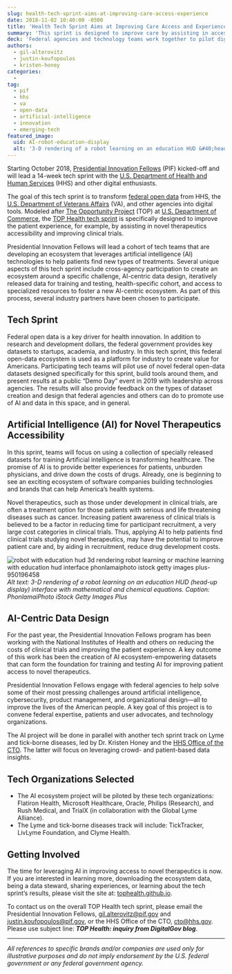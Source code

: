 ```yaml
---
slug: health-tech-sprint-aims-at-improving-care-access-experience
date: 2018-11-02 10:40:00 -0500
title: 'Health Tech Sprint Aims at Improving Care Access and Experience'
summary: 'This sprint is designed to improve care by assisting in access to novel therapeutics and improving clinical trials&#46;'
deck: 'Federal agencies and technology teams work together to pilot digital tools for artificial intelligence and health innovation.'
authors: 
  - gil-alterovitz
  - justin-koufopoulos
  - kristen-honey
categories: 
  - 
tag: 
  - pif
  - hhs
  - va
  - open-data
  - artificial-intelligence
  - innovation
  - emerging-tech
featured_image: 
  uid: AI-robot-education-display
  alt: '3-D rendering of a robot learning on an education HUD &#40;head-up display&#41; interface with mathematical and chemical equations&#46;'
---
```


Starting October 2018, [Presidential Innovation Fellows](https://www.presidentialinnovationfellows.gov) (PIF) kicked-off and will lead a 14-week tech sprint with the [U.S. Department of Health and Human Services](https://www.hhs.gov/) (HHS) and other digital enthusiasts. 

The goal of this tech sprint is to transform [federal open data](https://www.data.gov/) from HHS, the [U.S. Department of Veterans Affairs](https://www.va.gov/) (VA), and other agencies into digital tools. Modeled after [The Opportunity Project](https://opportunity.census.gov/) (TOP) at [U.S. Department of Commerce](https://www.commerce.gov/), the [TOP Health tech sprint](http://tophealth.github.io) is specifically designed to improve the patient experience, for example, by assisting in novel therapeutics accessibility and improving clinical trials.

Presidential Innovation Fellows will lead a cohort of tech teams that are developing an ecosystem that leverages artificial intelligence (AI) technologies to help patients find new types of treatments. Several unique aspects of this tech sprint include cross-agency participation to create an ecosystem around a specific challenge, AI-centric data design, iteratively released data for training and testing, health-specific cohort, and access to specialized resources to foster a new AI-centric ecosystem. As part of this process, several industry partners have been chosen to participate. 

## Tech Sprint 

Federal open data is a key driver for health innovation. In addition to research and development dollars, the federal government provides key datasets to startups, academia, and industry. In this tech sprint, this federal open-data ecosystem is used as a platform for industry to create value for Americans. Participating tech teams will pilot use of novel federal open-data datasets designed specifically for this sprint, build tools around them, and present results at a public “Demo Day” event in 2019 with leadership across agencies. The results will also provide feedback on the types of dataset creation and design that federal agencies and others can do to promote use of AI and data in this space, and in general. 

## Artificial Intelligence (AI) for Novel Therapeutics Accessibility

In this sprint, teams will focus on using a collection of specially released datasets for training Artificial intelligence is transforming healthcare. The promise of AI is to provide better experiences for patients, unburden physicians, and drive down the costs of drugs. Already, one is beginning to see an exciting ecosystem of software companies building technologies and brands that can help America’s health systems. 

Novel therapeutics, such as those under development in clinical trials, are often a treatment option for those patients with serious and life threatening diseases such as cancer. Increasing patient awareness of clinical trials is believed to be a factor in reducing time for participant recruitment, a very large cost categories in clinical trials. Thus, applying AI to help patients find clinical trials studying novel therapeutics, may have the potential to improve patient care and, by aiding in recruitment, reduce drug development costs. 

![robot with education hud 3d rendering robot learning or machine learning with education hud interface phonlamaiphoto istock getty images plus-950196458](https://user-images.githubusercontent.com/19961574/47919735-800b2c80-de86-11e8-9e85-ef3d165a6c37.jpg)
_Alt text: 3-D rendering of a robot learning on an education HUD (head-up display) interface with mathematical and chemical equations. 
Caption: PhonlamaiPhoto iStock Getty Images Plus_

## AI-Centric Data Design 

For the past year, the Presidential Innovation Fellows program has been working with the National Institutes of Health and others on reducing the costs of clinical trials and improving the patient experience. A key outcome of this work has been the creation of AI ecosystem-empowering datasets that can form the foundation for training and testing AI for improving patient access to novel therapeutics.

Presidential Innovation Fellows engage with federal agencies to help solve some of their most pressing challenges around artificial intelligence, cybersecurity, product management, and organizational design—all to improve the lives of the American people. A key goal of this project is to convene federal expertise, patients and user advocates, and technology organizations. 

The AI project will be done in parallel with another tech sprint track on Lyme and tick-borne
diseases, led by Dr. Kristen Honey and the [HHS Office of the CTO](https://www.hhs.gov/about/agencies/cto/). The latter will focus on
leveraging crowd- and patient-based data insights. 

## Tech Organizations Selected 

- The AI ecosystem project will be piloted by these tech organizations: Flatiron Health, Microsoft Healthcare, Oracle, Philips (Research), and Rush Medical, and TrialX (in collaboration with the Global Lyme Alliance). 
- The Lyme and tick-borne diseases track will include: TickTracker, LivLyme Foundation, and Clyme Health. 

## Getting Involved 

The time for leveraging AI in improving access to novel therapeutics is now. If you are interested in learning more, downloading the ecosystem data, being a data steward, sharing experiences, or learning about the tech sprint’s results, please visit the site at: [tophealth.github.io](https://tophealth.github.io/). 

To contact us on the overall TOP Health tech sprint, please email the Presidential Innovation Fellows, [gil.alterovitz@pif.gov](gil.alterovitz@pif.gov) and [justin.koufopoulos@pif.gov](justin.koufopoulos@pif.gov), or the HHS Office of the CTO, [cto@hhs.gov](cto@hhs.gov). Please use subject line: **_TOP Health: inquiry from DigitalGov blog_**. 

*** 

_All references to specific brands and/or companies are used only for illustrative purposes and do not imply endorsement by the U.S. federal government or any federal government agency._ 
